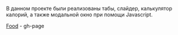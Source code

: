 В данном проекте были реализованы табы, слайдер, калькулятор калорий, а также модальной окно при помощи Javascript.

[Food](https://alex-0111.github.io/food/) - gh-page

